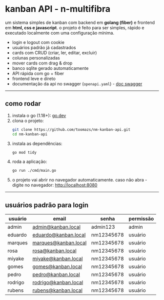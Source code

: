 
# kanban API -  n-multifibra

um sistema simples de kanban com backend em **golang (fiber)** e frontend em **html, css e javascript**. o projeto é feito para ser simples, rápido e executado localmente com uma configuração mínima.

- login e logout com cookie
- usuários padrão já cadastrados
- cards com CRUD (criar, ler, editar, excluir)
- colunas personalizadas
- mover cards com drag & drop
- banco sqlite gerado automaticamente
- API rápida com go + fiber
- frontend leve e direto
- documentação da api no swagger (`openapi.yaml`) - [doc swagger](https://app.swaggerhub.com/apis-docs/tomazinc/n-multifibra_kanban_api/1.0.0)

---

## como rodar

1. instala o go (1.18+): [go.dev](https://go.dev/doc/install)
2. clona o projeto:
   ```bash
   git clone https://github.com/toomazs/nm-kanban-api.git
   cd nm-kanban-api
   ```
3. instala as dependências:
   ```bash
   go mod tidy
   ```
4. roda a aplicação:
   ```bash
   go run ./cmd/main.go
   ```
5. o projeto vai abrir no navegador automaticamente. caso não abra - digite no navegador: [http://localhost:8080](http://localhost:8080)

---

## usuários padrão para login

| usuário   | email                   | senha        | permissão |
|-----------|-------------------------|--------------|-----------|
| admin     | admin@kanban.local      | admin123     | admin     |
| eduardo   | eduardo@kanban.local    | nm12345678   | usuário   |
| marques   | marques@kanban.local    | nm12345678   | usuário   |
| rosa      | rosa@kanban.local       | nm12345678   | usuário   |
| miyake    | miyake@kanban.local     | nm12345678   | usuário   |
| gomes     | gomes@kanban.local      | nm12345678   | usuário   |
| pedro     | pedro@kanban.local      | nm12345678   | usuário   |
| rodrigo   | rodrigo@kanban.local    | nm12345678   | usuário   |
| rubens    | rubens@kanban.local     | nm12345678   | usuário   |

